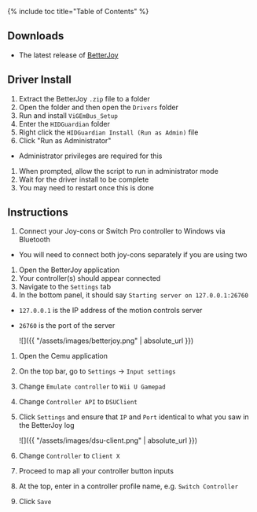 {% include toc title="Table of Contents" %}

## Downloads

- The latest release of [BetterJoy](https://github.com/Davidobot/BetterJoy/releases/latest)

## Driver Install

1. Extract the BetterJoy `.zip` file to a folder
1. Open the folder and then open the `Drivers` folder
1. Run and install `ViGEmBus_Setup`
1. Enter the `HIDGuardian` folder
1. Right click the `HIDGuardian Install (Run as Admin)` file
1. Click "Run as Administrator"
  - Administrator privileges are required for this
1. When prompted, allow the script to run in administrator mode
1. Wait for the driver install to be complete
1. You may need to restart once this is done

## Instructions

1. Connect your Joy-cons or Switch Pro controller to Windows via Bluetooth
  - You will need to connect both joy-cons separately if you are using two
1. Open the BetterJoy application
1. Your controller(s) should appear connected
1. Navigate to the `Settings` tab
1. In the bottom panel, it should say 
`Starting server on 127.0.0.1:26760`
  - `127.0.0.1` is the IP address of the motion controls server
  - `26760` is the port of the server

    ![]({{ "/assets/images/betterjoy.png" | absolute_url }})

1. Open the Cemu application
1. On the top bar, go to `Settings` -> `Input settings`
1. Change `Emulate controller` to `Wii U Gamepad`
1. Change `Controller API` to `DSUClient`
1. Click `Settings` and ensure that `IP` and `Port` identical to what you saw in the BetterJoy log

    ![]({{ "/assets/images/dsu-client.png" | absolute_url }})

1. Change `Controller` to `Client X`
1. Proceed to map all your controller button inputs
1. At the top, enter in a controller profile name, e.g. 
`Switch Controller`
1. Click `Save`

